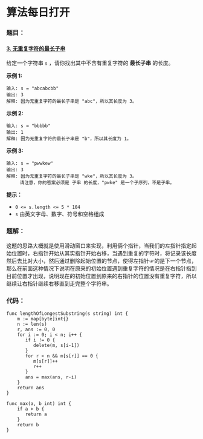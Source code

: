 # 算法每日打开

### 题目：

#### [3. 无重复字符的最长子串](https://leetcode.cn/problems/longest-substring-without-repeating-characters/)

给定一个字符串 `s` ，请你找出其中不含有重复字符的 **最长子串** 的长度。

**示例 1:**

```
输入: s = "abcabcbb"
输出: 3 
解释: 因为无重复字符的最长子串是 "abc"，所以其长度为 3。
```

**示例 2:**

```
输入: s = "bbbbb"
输出: 1
解释: 因为无重复字符的最长子串是 "b"，所以其长度为 1。
```

**示例 3:**

```
输入: s = "pwwkew"
输出: 3
解释: 因为无重复字符的最长子串是 "wke"，所以其长度为 3。
     请注意，你的答案必须是 子串 的长度，"pwke" 是一个子序列，不是子串。
```

 

**提示：**

- `0 <= s.length <= 5 * 104`
- `s` 由英文字母、数字、符号和空格组成

#### 

### 题解：

这题的思路大概就是使用滑动窗口来实现，利用俩个指针，当我们的左指针指定起始位置时，右指针开始从其实指针开始右移，当遇到重复的字符时，将记录该长度然后去比对大小，然后通过删除起始位置的节点，使得左指针☞的是下一个节点，那么在前面这种情况下说明在原来的初始位置遇到重复字符的情况是在右指针指到目前位置才出现，说明现在的初始位置到原来的右指针的位置没有重复字符，所以继续让右指针继续右移直到走完整个字符串。

### 代码：

```golang
func lengthOfLongestSubstring(s string) int {
    m := map[byte]int{}
    n := len(s)
    r, ans := 0, 0
    for i := 0; i < n; i++ {
       if i != 0 {
          delete(m, s[i-1])
       }
       for r < n && m[s[r]] == 0 {
          m[s[r]]++
          r++
       }
       ans = max(ans, r-i)
    }
    return ans
}

func max(a, b int) int {
    if a > b {
       return a
    }
    return b
}
```

